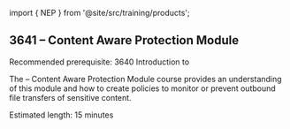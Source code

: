 import { NEP } from '@site/src/training/products';

## 3641 <NEP /> – Content Aware Protection Module

Recommended prerequisite: 3640 Introduction to <NEP />

The <NEP /> – Content Aware Protection Module course provides an understanding of this module and how to create policies to monitor or prevent outbound file transfers of sensitive content.

Estimated length: 15 minutes
